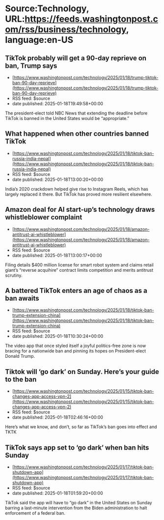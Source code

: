 # Source:Technology, URL:https://feeds.washingtonpost.com/rss/business/technology, language:en-US

## TikTok probably will get a 90-day reprieve on ban, Trump says
 - [https://www.washingtonpost.com/technology/2025/01/18/trump-tiktok-ban-90-day-reprieve](https://www.washingtonpost.com/technology/2025/01/18/trump-tiktok-ban-90-day-reprieve)
 - RSS feed: $source
 - date published: 2025-01-18T19:49:58+00:00

The president-elect told NBC News that extending the deadline before TikTok is banned in the United States would be “appropriate.”

## What happened when other countries banned TikTok
 - [https://www.washingtonpost.com/technology/2025/01/18/tiktok-ban-russia-india-nepal](https://www.washingtonpost.com/technology/2025/01/18/tiktok-ban-russia-india-nepal)
 - RSS feed: $source
 - date published: 2025-01-18T13:00:20+00:00

India’s 2020 crackdown helped give rise to Instagram Reels, which has largely replaced it there. But TikTok has proved more resilient elsewhere.

## Amazon deal for AI start-up’s technology draws whistleblower complaint
 - [https://www.washingtonpost.com/technology/2025/01/18/amazon-antitrust-ai-whistleblower](https://www.washingtonpost.com/technology/2025/01/18/amazon-antitrust-ai-whistleblower)
 - RSS feed: $source
 - date published: 2025-01-18T13:00:17+00:00

Filing details $400 million license for smart robot system and claims retail giant’s “reverse acquihire” contract limits competition and merits antitrust scrutiny.

## A battered TikTok enters an age of chaos as a ban awaits
 - [https://www.washingtonpost.com/technology/2025/01/18/tiktok-ban-trump-extension-china](https://www.washingtonpost.com/technology/2025/01/18/tiktok-ban-trump-extension-china)
 - RSS feed: $source
 - date published: 2025-01-18T10:30:24+00:00

The video app that once styled itself a joyful politics-free zone is now bracing for a nationwide ban and pinning its hopes on President-elect Donald Trump.

## Tiktok will ‘go dark’ on Sunday. Here’s your guide to the ban
 - [https://www.washingtonpost.com/technology/2025/01/15/tiktok-ban-changes-app-access-vpn-2](https://www.washingtonpost.com/technology/2025/01/15/tiktok-ban-changes-app-access-vpn-2)
 - RSS feed: $source
 - date published: 2025-01-18T02:46:16+00:00

Here’s what we know, and don’t, so far as TikTok’s ban goes into effect and TKTK

## TikTok says app set to ‘go dark’ when ban hits Sunday
 - [https://www.washingtonpost.com/technology/2025/01/17/tiktok-ban-shutdown-app](https://www.washingtonpost.com/technology/2025/01/17/tiktok-ban-shutdown-app)
 - RSS feed: $source
 - date published: 2025-01-18T01:59:20+00:00

TikTok said the app will have to “go dark” in the United States on Sunday barring a last-minute intervention from the Biden administration to halt enforcement of a federal ban.

